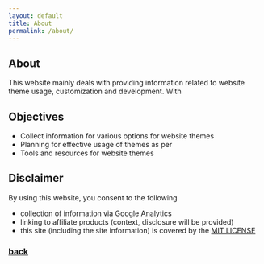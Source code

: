 ```yaml
---
layout: default
title: About
permalink: /about/
---
```


## About

This website mainly deals with providing information related to website theme usage, 
customization and development. With 

## Objectives

+ Collect information for various options for website themes
+ Planning for effective usage of themes as per 
+ Tools and resources for website themes

## Disclaimer

By using this website, you consent to the following
+ collection of information via Google Analytics
+ linking to affiliate products (context, disclosure will be provided)
+ this site (including the site information) is covered by the [MIT LICENSE](/view_license)

### [back](/)
